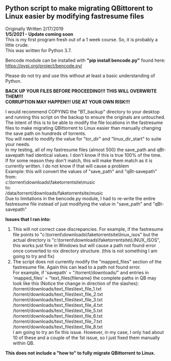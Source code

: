 ## Python script to make migrating QBittorent to Linux easier by modifying fastresume files  
Originally Written 2/17/2019  
**1/5/2021 - Update coming soon**  
This is my first program fresh out of a 1 week course. So, it is probably a little crude.  
This was written for Python 3.7.

Bencode module can be installed with **"pip install bencode.py"** found here: https://pypi.org/project/bencode.py/

Please do not try and use this without at least a basic understanding of Python.

**BACK UP YOUR FILES BEFORE PROCEEDING!!! THIS WILL OVERWRITE THEM!!!  
CORRUPTION MAY HAPPEN!!! USE AT YOUR OWN RISK!!!**  

I would recommend COPYING the "BT_backup" directory to your desktop and running this script on the backup to ensure the originals are untouched.  
The intent of this is to be able to modify the file locations in the fastresume files to make migrating QBittorrent to Linux easier than manually changing the save path on hundreds of torrents.  
You will need to modify the value for "tor_dir" and "linux_dir_start" to suite your needs.  
In my testing, all of my fastresume files (almost 500) the save_path and qBt-savepath had identical values. I don't know if this is true 100% of the time.  
If for some reason they don't match, this will make them match as it is currently written. I do not know if that will cause a problem  
Example: this will convert the values of "save_path" and "qBt-savepath" from:  
c:\torrent\downloads\faketorrentsite\music  
to:  
/data/torrent/downloads/faketorrentsite/music  
Due to limitations in the bencode.py module, I had to re-write the entire fastresume file instead of just modifying the value in "save_path" and "qBt-savepath"  

**Issues that I ran into:**

1. This will not correct case discrepancies. For example, if the fastresume file points to "c:\torrent\downloads\faketorrentsite\linux_isos" but the actual directory is "c:\torrent\downloads\faketorrentsite\LINUX_ISOS", this works just fine in Windows but will cause a path not found error once converted to nix directory structure. (this is not something I am going to try and fix)
2. The script does not currently modify the "mapped_files" section of the fastresume file. Again this can lead to a path not found error.  
For example, if 'savepath' = "/torrent/downloads/" and entries in 'mapped_files' = "text_files\{filename} the complete paths in QB may look like this (Notice the change in direction of the slashes):  
/torrent/downloads/text_files\text_file_1.txt  
/torrent/downloads/text_files\text_file_2.txt  
/torrent/downloads/text_files\text_file_3.txt  
/torrent/downloads/text_files\text_file_4.txt  
/torrent/downloads/text_files\text_file_5.txt  
/torrent/downloads/text_files\text_file_6.txt  
/torrent/downloads/text_files\text_file_7.txt  
/torrent/downloads/text_files\text_file_8.txt  
I am going to try an fix this issue. However, in my case, I only had about 10 of these and a couple of the 1st issue, so I just fixed them manually within QB.  

**This does not include a "how to" to fully migrate QBittorrent to Linux.**

